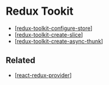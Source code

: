 # Redux Tookit

- [[redux-toolkit-configure-store]]
- [[redux-toolkit-create-slice]]
- [[redux-toolkit-create-async-thunk]]

## Related

- [[react-redux-provider]]

[//begin]: # "Autogenerated link references for markdown compatibility"
[redux-toolkit-configure-store]: redux-toolkit-configure-store "configureStore()"
[redux-toolkit-create-slice]: redux-toolkit-create-slice "creaSlice()"
[redux-toolkit-create-async-thunk]: redux-toolkit-create-async-thunk "createAsyncThunk()"
[react-redux-provider]: ../react-redux/react-redux-provider "Provider"
[//end]: # "Autogenerated link references"
